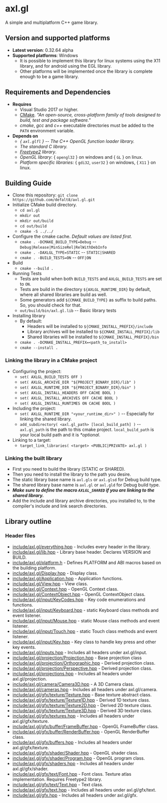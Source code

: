 
# axl.gl

A simple and multiplatform C++ game library.

## Version and supported platforms

- **Latest version**: 0.32.64 alpha
- **Supported platforms**: Windows
  - It is possible to implement this library for linux systems using the X11 library, and for android using the EGL library.
  - Other platforms will be implemented once the library is complete enough to be a game library.

## Requirements and Dependencies

- **Requires**
  - Visual Studio 2017 or higher.
  - [CMake](https://cmake.org/download). *"An open-source, cross-platform family of tools designed to build, test and package software."*
  - *cmake*, *gcc* and *c++* executable directories must be added to the `PATH` environment variable.
- **Depends on**
  - *{ `axl.glfl` } -- The C++ OpenGL function loader library.*
  - *The standard C library.*
  - *[Freetype2]("https://www.freetype.org/") library*.
  - *OpenGL library*: { `opengl32` } on windows and { `GL` } on linux.
  - *Platform specific libraries:* { `gdi32`, `user32` } on windows, { `X11` } on linux.

## Building Guide

- Clone this repository: `git clone https://github.com/defalt8/axl.gl.git`
- Initialize CMake build directory.
  - `cd axl.gl`
  - `mkdir out`
  - `mkdir out/build`
  - `cd out/build`
  - `cmake -S ../../`
- Configure the cmake cache. *Default values are listed first.*
  - `cmake . -DCMAKE_BUILD_TYPE=Debug` -- `Debug|Release|MinSizeRel|RelWithDebInfo`
  - `cmake . -DAXLGL_TYPE=STATIC` -- `STATIC|SHARED`
  - `cmake . -BUILD_TESTS=ON` -- `OFF|ON`
- Build
  - `cmake --build .`
- Running Tests
  - Tests are build when both `BUILD_TESTS` and `AXLGL_BUILD_TESTS` are set to `ON`.
  - Tests are build in the directory `${AXLGL_RUNTIME_DIR}` by default, where all shared libraries are build as well.
  - Some generators add `${CMAKE_BUILD_TYPE}` as suffix to build paths. So, you should check for that.
  - `out/build/bin/axl.gl.lib` -- Basic library tests
- Installing library
  - By default:
    - Headers will be installed to `${CMAKE_INSTALL_PREFIX}/include`
    - Library archives will be installed to `${CMAKE_INSTALL_PREFIX}/lib`
    - Shared libraries will be installed to `${CMAKE_INSTALL_PREFIX}/bin`
  - `cmake . -DCMAKE_INSTALL_PREFIX=<path_to_install>`
  - `cmake --install .`

### Linking the library in a CMake project

- Configuring the project:
  - `set( AXLGL_BUILD_TESTS OFF )`
  - `set( AXLGL_ARCHIVE_DIR "${PROJECT_BINARY_DIR}/lib" )`
  - `set( AXLGL_RUNTIME_DIR "${PROJECT_BINARY_DIR}/bin" )`
  - `set( AXLGL_INSTALL_HEADERS OFF CACHE BOOL )`
  - `set( AXLGL_INSTALL_ARCHIVES OFF CACHE BOOL )`
  - `set( AXLGL_INSTALL_RUNTIMES ON CACHE BOOL )`
- Including the project:
  - `set( AXLGL_RUNTIME_DIR "<your_runtime_dir>" )` -- Especially for linking the shared library.
  - `add_subdirectory( <axl.gl_path> [local_build_path] )` -- `axl.gl_path` is the path to this cmake project. `local_build_path` is your local build path and it is *\*optional*.
- Linking to a target:
  - `target_link_libraries( <target> <PUBLIC|PRIVATE> axl.gl )`

### Linking the built library

- First you need to build the library (STATIC or SHARED).
- Then you need to install the library to the path you desire.
- The static library base name is `axl.gls` or `axl.glsd` for Debug build type.
- The shared library base name is `axl.gl` or `axl.gld` for Debug build type.
- ***Make sure to define the macro `AXLGL_SHARED` if you are linking to the shared library.***
- Add the include and library archive directories, you installed to, to the compiler's include and link search directories.

## Library outline

### Header files

- [include/axl.gl/everything.hpp](/include/axl.gl/everything.hpp) - Includes every header in the library.
- [include/axl.gl/lib.hpp](/include/axl.gl/lib.hpp) - Library base header. Declares VERSION and BUILD.
- [include/axl.gl/platform.h](/include/axl.gl/platform.h) - Defines PLATFORM and ABI macros based on the building platform.
- [include/axl.gl/Display.hpp](/include/axl.gl/Display.hpp) - Display class.
- [include/axl.gl/Application.hpp](/include/axl.gl/Application.hpp) - Application functions.
- [include/axl.gl/View.hpp](/include/axl.gl/View.hpp) - View class.
- [include/axl.gl/Context.hpp](/include/axl.gl/Context.hpp) - OpenGL Context class.
- [include/axl.gl/ContextObject.hpp](/include/axl.gl/ContextObject.hpp) - OpenGL ContextObject class.
- [include/axl.gl/input/KeyCodes.hpp](/include/axl.gl/input/KeyCodes.hpp) - Key code enumerations and functions.
- [include/axl.gl/input/Keyboard.hpp](/include/axl.gl/input/Keyboard.hpp) - static Keyboard class methods and event listener.
- [include/axl.gl/input/Mouse.hpp](/include/axl.gl/input/Mouse.hpp) - static Mouse class methods and event listener.
- [include/axl.gl/input/Touch.hpp](/include/axl.gl/input/Touch.hpp) - static Touch class methods and event listener.
- [include/axl.gl/input/Key.hpp](/include/axl.gl/input/Key.hpp) - Key class to handle key press and other key events.
- [include/axl.gl/inputs.hpp](/include/axl.gl/inputs.hpp) - Includes all headers under axl.gl/input.
- [include/axl.gl/projection/Projection.hpp](/include/axl.gl/projection/Projection.hpp) - Base projection class
- [include/axl.gl/projection/Orthographic.hpp](/include/axl.gl/projection/Orthographic.hpp) - Derived projection class.
- [include/axl.gl/projection/Perspective.hpp](/include/axl.gl/projection/Perspective.hpp) - Derived projection class.
- [include/axl.gl/projections.hpp](/include/axl.gl/projections.hpp) - Includes all headers under axl.gl/projection.
- [include/axl.gl/camera/Camera3D.hpp](/include/axl.gl/camera/Camera3D.hpp) - A 3D Camera class.
- [include/axl.gl/cameras.hpp](/include/axl.gl/cameras.hpp) - Includes all headers under axl.gl/camera.
- [include/axl.gl/gfx/texture/Texture.hpp](/include/axl.gl/gfx/texture/Texture.hpp) - Base texture abstract class.
- [include/axl.gl/gfx/texture/Texture1D.hpp](/include/axl.gl/gfx/texture/Texture1D.hpp) - Derived 1D texture class.
- [include/axl.gl/gfx/texture/Texture2D.hpp](/include/axl.gl/gfx/texture/Texture2D.hpp) - Derived 2D texture class.
- [include/axl.gl/gfx/texture/Texture3D.hpp](/include/axl.gl/gfx/texture/Texture3D.hpp) - Derived 3D texture class.
- [include/axl.gl/gfx/textures.hpp](/include/axl.gl/gfx/textures.hpp) - Includes all headers under axl.gl/gfx/texture.
- [include/axl.gl/gfx/buffer/FrameBuffer.hpp](/include/axl.gl/gfx/buffer/FrameBuffer.hpp) - OpenGL FrameBuffer class.
- [include/axl.gl/gfx/buffer/RenderBuffer.hpp](/include/axl.gl/gfx/buffer/RenderBuffer.hpp) - OpenGL RenderBuffer class.
- [include/axl.gl/gfx/buffers.hpp](/include/axl.gl/gfx/buffers.hpp) - Includes all headers under axl.gl/gfx/texture.
- [include/axl.gl/gfx/shader/Shader.hpp](/include/axl.gl/gfx/shader/Shader.hpp) - OpenGL shader class.
- [include/axl.gl/gfx/shader/Program.hpp](/include/axl.gl/gfx/shader/Program.hpp) - OpenGL program class.
- [include/axl.gl/gfx/shaders.hpp](/include/axl.gl/gfx/shaders.hpp) - Includes all headers under axl.gl/gfx/shader.
- [include/axl.gl/gfx/text/Font.hpp](/include/axl.gl/gfx/text/Font.hpp) - Font class. Texture atlas implementation. Requires Freetype2 library.
- [include/axl.gl/gfx/text/Text.hpp](/include/axl.gl/gfx/text/Text.hpp) - Text class.
- [include/axl.gl/gfx/text.hpp](/include/axl.gl/gfx/text.hpp) - Includes all headers under axl.gl/gfx/text.
- [include/axl.gl/gfx.hpp](/include/axl.gl/gfx.hpp) - Includes all headers under axl.gl/gfx.
